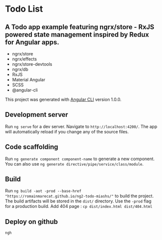 # Todo List

## A Todo app example featuring ngrx/store - RxJS powered state management inspired by Redux for Angular apps.

- ngrx/store
- ngrx/effects
- ngrx/store-devtools
- ngrx/db
- RxJS
- Material Angular
- SCSS
- @angular-cli

This project was generated with [Angular CLI](https://github.com/angular/angular-cli) version 1.0.0.

## Development server

Run `ng serve` for a dev server. Navigate to `http://localhost:4200/`. The app will automatically reload if you change any of the source files.

## Code scaffolding

Run `ng generate component component-name` to generate a new component. You can also use `ng generate directive/pipe/service/class/module`.

## Build

Run `ng build -aot -prod --base-href "https://romainmarecat.github.io/ng2-todo-miashs/"` to build the project. The build artifacts will be stored in the `dist/` directory. Use the `-prod` flag for a production build.
Add 404 page :
`cp dist/index.html dist/404.html`

## Deploy on github
`ngh`